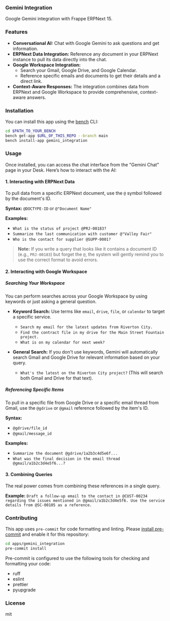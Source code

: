 ### Gemini Integration

Google Gemini integration with Frappe ERPNext 15.

### Features

*   **Conversational AI:** Chat with Google Gemini to ask questions and get information.
*   **ERPNext Data Integration:** Reference any document in your ERPNext instance to pull its data directly into the chat.
*   **Google Workspace Integration:**
    *   Search your Gmail, Google Drive, and Google Calendar.
    *   Reference specific emails and documents to get their details and a direct link.
*   **Context-Aware Responses:** The integration combines data from ERPNext and Google Workspace to provide comprehensive, context-aware answers.

### Installation

You can install this app using the [bench](https://github.com/frappe/bench) CLI:

```bash
cd $PATH_TO_YOUR_BENCH
bench get-app $URL_OF_THIS_REPO --branch main
bench install-app gemini_integration
```

### Usage

Once installed, you can access the chat interface from the "Gemini Chat" page in your Desk. Here’s how to interact with the AI:

#### 1. Interacting with ERPNext Data

To pull data from a specific ERPNext document, use the `@` symbol followed by the document's ID. 

**Syntax:** `@DOCTYPE-ID` or `@"Document Name"`

**Examples:**
*   `What is the status of project @PRJ-00183?`
*   `Summarize the last communication with customer @"Valley Fair"`
*   `Who is the contact for supplier @SUPP-0001?`

> **Note:** If you write a query that looks like it contains a document ID (e.g., `PRJ-00183`) but forget the `@`, the system will gently remind you to use the correct format to avoid errors.

#### 2. Interacting with Google Workspace

##### Searching Your Workspace

You can perform searches across your Google Workspace by using keywords or just asking a general question.

*   **Keyword Search:** Use terms like `email`, `drive`, `file`, or `calendar` to target a specific service.
    *   `Search my email for the latest updates from Riverton City.`
    *   `Find the contract file in my drive for the Main Street Fountain project.`
    *   `What is on my calendar for next week?`

*   **General Search:** If you don't use keywords, Gemini will automatically search Gmail and Google Drive for relevant information based on your query.
    *   `What's the latest on the Riverton City project?` (This will search both Gmail and Drive for that text).

##### Referencing Specific Items

To pull in a specific file from Google Drive or a specific email thread from Gmail, use the `@gdrive` or `@gmail` reference followed by the item's ID.

**Syntax:**
*   `@gdrive/file_id`
*   `@gmail/message_id`

**Examples:**
*   `Summarize the document @gdrive/1a2b3c4d5e6f...`
*   `What was the final decision in the email thread @gmail/a1b2c3d4e5f6...?`

#### 3. Combining Queries

The real power comes from combining these references in a single query.

**Example:**
`Draft a follow-up email to the contact in @CUST-00234 regarding the issues mentioned in @gmail/a1b2c3d4e5f6. Use the service details from @SC-00105 as a reference.`

### Contributing

This app uses `pre-commit` for code formatting and linting. Please [install pre-commit](https://pre-commit.com/#installation) and enable it for this repository:

```bash
cd apps/gemini_integration
pre-commit install
```

Pre-commit is configured to use the following tools for checking and formatting your code:

- ruff
- eslint
- prettier
- pyupgrade

### License

mit
